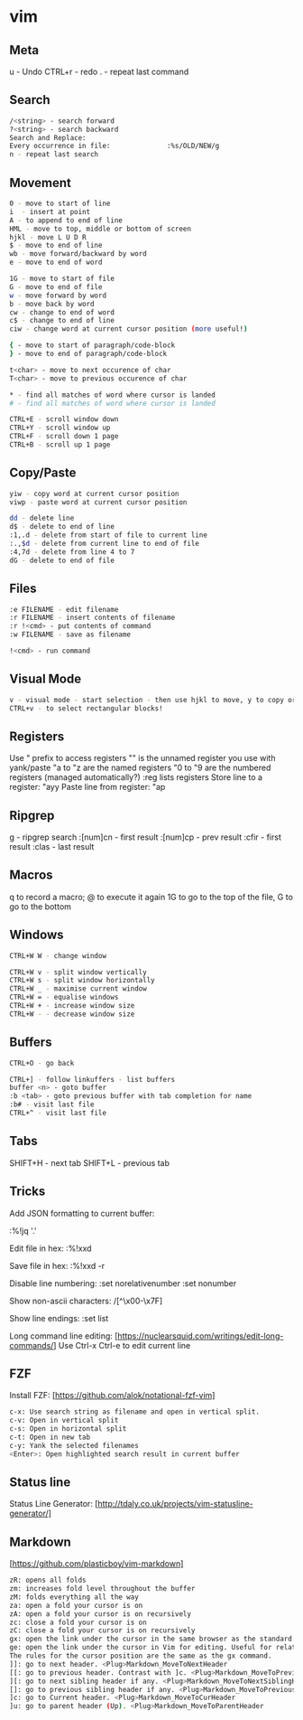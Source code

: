 # vim

## Meta

u - Undo
CTRL+r - redo
. - repeat last command

## Search

```sh
/<string> - search forward
?<string> - search backward
Search and Replace:
Every occurrence in file:              :%s/OLD/NEW/g
n - repeat last search
```

## Movement

```sh
0 - move to start of line
i  - insert at point
A - to append to end of line
HML - move to top, middle or bottom of screen
hjkl - move L U D R
$ - move to end of line
wb - move forward/backward by word
e - move to end of word

1G - move to start of file
G - move to end of file
w - move forward by word
b - move back by word
cw - change to end of word
c$ - change to end of line
ciw - change word at current cursor position (more useful!)

{ - move to start of paragraph/code-block
} - move to end of paragraph/code-block

t<char> - move to next occurence of char
T<char> - move to previous occurence of char

* - find all matches of word where cursor is landed
# - find all matches of word where cursor is landed

CTRL+E - scroll window down
CTRL+Y - scroll window up
CTRL+F - scroll down 1 page
CTRL+B - scroll up 1 page
```

## Copy/Paste

```sh
yiw - copy word at current cursor position
viwp - paste word at current cursor position

dd - delete line
d$ - delete to end of line
:1,.d - delete from start of file to current line
:.,$d - delete from current line to end of file
:4,7d - delete from line 4 to 7
dG - delete to end of file
```

## Files

```sh
:e FILENAME - edit filename
:r FILENAME - insert contents of filename
:r !<cmd> - put contents of command
:w FILENAME - save as filename

!<cmd> - run command
```

## Visual Mode

```sh
v - visual mode - start selection - then use hjkl to move, y to copy or d to cut/delete, p to paste
CTRL+v - to select rectangular blocks!
```

## Registers

Use " prefix to access registers
"" is the unnamed register you use with yank/paste
"a to "z are the named registers
"0 to "9 are the numbered registers (managed automatically?)
:reg lists registers
Store line to a register: "ayy
Paste line from register: "ap

## Ripgrep

g - ripgrep search
:[num]cn - first result
:[num]cp - prev result
:cfir - first result
:clas - last result

## Macros

q to record a macro; @ to execute it again
1G to go to the top of the file, G to go to the bottom

## Windows

```sh
CTRL+W W - change window

CTRL+W v - split window vertically
CTRL+W s - split window horizontally
CTRL+W _ - maximise current window 
CTRL+W = - equalise windows 
CTRL+W + - increase window size
CTRL+W - - decrease window size
```

## Buffers

```sh
CTRL+O - go back

CTRL+] - follow linkuffers - list buffers
buffer <n> - goto buffer
:b <tab> - goto previous buffer with tab completion for name
:b# - visit last file
CTRL+^ - visit last file
```

## Tabs

SHIFT+H - next tab
SHIFT+L - previous tab

## Tricks

Add JSON formatting to current buffer:

:%!jq '.'

Edit file in hex:
:%!xxd

Save file in hex:
:%!xxd -r

Disable line numbering:
:set norelativenumber
:set nonumber

Show non-ascii characters:
/[^\x00-\x7F]

Show line endings:
:set list

Long command line editing:
[https://nuclearsquid.com/writings/edit-long-commands/]
Use Ctrl-x Ctrl-e to edit current line

## FZF

Install FZF: [https://github.com/alok/notational-fzf-vim]

```sh
c-x: Use search string as filename and open in vertical split.
c-v: Open in vertical split
c-s: Open in horizontal split
c-t: Open in new tab
c-y: Yank the selected filenames
<Enter>: Open highlighted search result in current buffer
```

## Status line

Status Line Generator: [http://tdaly.co.uk/projects/vim-statusline-generator/]

## Markdown

[https://github.com/plasticboy/vim-markdown]

```sh
zR: opens all folds
zm: increases fold level throughout the buffer
zM: folds everything all the way
za: open a fold your cursor is on
zA: open a fold your cursor is on recursively
zc: close a fold your cursor is on
zC: close a fold your cursor is on recursively
gx: open the link under the cursor in the same browser as the standard gx command. <Plug>Markdown_OpenUrlUnderCursor
ge: open the link under the cursor in Vim for editing. Useful for relative markdown links. <Plug>Markdown_EditUrlUnderCursor
The rules for the cursor position are the same as the gx command.
]]: go to next header. <Plug>Markdown_MoveToNextHeader
[[: go to previous header. Contrast with ]c. <Plug>Markdown_MoveToPreviousHeader
][: go to next sibling header if any. <Plug>Markdown_MoveToNextSiblingHeader
[]: go to previous sibling header if any. <Plug>Markdown_MoveToPreviousSiblingHeader
]c: go to Current header. <Plug>Markdown_MoveToCurHeader
]u: go to parent header (Up). <Plug>Markdown_MoveToParentHeader
```
